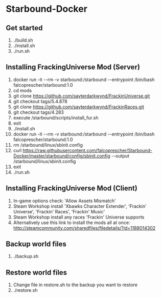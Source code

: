 # Starbound-Docker

## Get started
1. ./build.sh
2. ./install.sh
3. ./run.sh

## Installing FrackingUniverse Mod (Server)
1. docker run -it --rm -v starbound:/starbound --entrypoint /bin/bash falcoprescher/starbound:1.0
2. cd mods
3. git clone https://github.com/sayterdarkwynd/FrackinUniverse.git
4. git checkout tags/5.4.878
5. git clone https://github.com/sayterdarkwynd/FrackinRaces.git
6. git checkout tags/4.283
7. execute /starbound/scripts/install_fur.sh
8. exit
9. ./install.sh
10. docker run -it --rm -v starbound:/starbound --entrypoint /bin/bash falcoprescher/starbound:1.0
11. rm /starbound/linux/sbinit.config
12. curl https://raw.githubusercontent.com/falcoprescher/Starbound-Docker/master/starbound/config/sbinit.config --output /starbound/linux/sbinit.config
13. exit
14. ./run.sh

## Installing FrackingUniverse Mod (Client)
1. In-game options check: 'Allow Assets Mismatch'
2. Steam Workshop install 'Xbawks Character Extender', 'Frackin' Universe', 'Frackin' Races', 'Frackin' Music'
3. Steam Workshop install any races 'Frackin' Universe supports
4. Alternatively use this link to install the mods all at once: http://steamcommunity.com/sharedfiles/filedetails/?id=1188014302

## Backup world files
1. ./backup.sh

## Restore world files
1. Change file in restore.sh to the backup you want to restore
2. ./restore.sh
